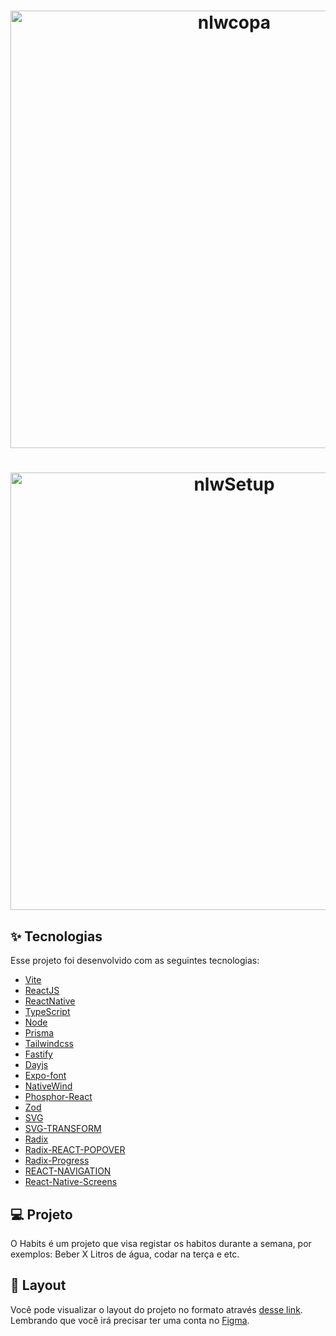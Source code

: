<h1 align="center">
    <img alt="nlwcopa" title="#nlwcopa" src="https://github.com/kinmane/NLW_Setup/assets/capa.jpg" width="700px" />
</h1>

<h1 align="center">
    <img alt="nlwSetup" src="https://github.com/kinmane/NLW_Setup/assets/projeto.png" width="700px" title="nlwcopa" />
</h1>

## ✨ Tecnologias

Esse projeto foi desenvolvido com as seguintes tecnologias:

- [Vite](https://vitejs.dev)
- [ReactJS](https://reactjs.org)
- [ReactNative](https://reactjs.org)
- [TypeScript](https://www.typescriptlang.org/)
- [Node](https://nodejs.org/)
- [Prisma](https://www.prisma.io/)
- [Tailwindcss](https://tailwindcss.com/)
- [Fastify](https://www.fastify.io/)
- [Dayjs](https://day.js.org/)
- [Expo-font](https://docs.expo.dev/versions/latest/sdk/font)
- [NativeWind](https://www.nativewind.dev/quick-starts/expo)
- [Phosphor-React](https://www.npmjs.com/package/phosphor-react)
- [Zod](https://www.npmjs.com/package/zod)
- [SVG](https://docs.expo.dev/versions/latest/sdk/svg/)
- [SVG-TRANSFORM](https://github.com/kristerkari/react-native-svg-transformer)
- [Radix](https://www.radix-ui.com/)
- [Radix-REACT-POPOVER](https://www.radix-ui.com/docs/primitives/components/popover)
- [Radix-Progress](https://www.radix-ui.com/docs/primitives/components/progress)
- [REACT-NAVIGATION](https://reactnavigation.org/)
- [React-Native-Screens](https://reactnavigation.org/docs/getting-started/)


## 💻 Projeto

O Habits é um projeto que visa registar os habitos durante a semana, por exemplos: Beber X Litros de água, codar na terça e etc.

## 🔖 Layout

Você pode visualizar o layout do projeto no formato através [desse link](https://app.rocketseat.com.br/event/nlw-setup/ignite/aula-1
). Lembrando que você irá precisar ter uma conta no [Figma](http://figma.com/).
